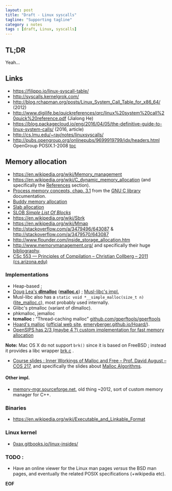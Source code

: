 ```yaml
---
layout: post
title: "Draft - Linux syscalls"
tagline: "Supporting tagline"
category : notes
tags : [draft, Linux, syscalls]
---
```


## TL;DR

Yeah...


## Links

* <https://filippo.io/linux-syscall-table/>
* <http://syscalls.kernelgrok.com/>
* <http://blog.rchapman.org/posts/Linux_System_Call_Table_for_x86_64/> (2012)
* <http://www.digilife.be/quickreferences/qrc/linux%20system%20call%20quick%20reference.pdf> (Jialong He)
* <https://blog.packagecloud.io/eng/2016/04/05/the-definitive-guide-to-linux-system-calls/> (2016, article)
* <http://cs.lmu.edu/~ray/notes/linuxsyscalls/>
* <http://pubs.opengroup.org/onlinepubs/9699919799/idx/headers.html>
OpenGroup POSIX.1-2008 [toc](http://pubs.opengroup.org/onlinepubs/9699919799/basedefs/contents.html)

## Memory allocation

* <https://en.wikipedia.org/wiki/Memory_management>
* <https://en.wikipedia.org/wiki/C_dynamic_memory_allocation>
  (and specifically the [References](https://en.wikipedia.org/wiki/C_dynamic_memory_allocation#References)
  section).
* [Process memory concepts, chap. 3.1](https://www.gnu.org/software/libc/manual/html_node/Memory-Concepts.html)
  from the [GNU C library](https://www.gnu.org/software/libc/manual/html_node/index.html#SEC_Contents)
  documentation.
* [Buddy memory allocation](https://en.wikipedia.org/wiki/Buddy_memory_allocation)
* [Slab allocation](https://en.wikipedia.org/wiki/Slab_allocation)
* [SLOB _Simple List Of Blocks_](https://en.wikipedia.org/wiki/SLOB)
* <https://en.wikipedia.org/wiki/Sbrk>
* <https://en.wikipedia.org/wiki/Mmap>
* <http://stackoverflow.com/a/3479496/643087> & <http://stackoverflow.com/a/3479570/643087>
* <http://www.flounder.com/inside_storage_allocation.htm>
* <http://www.memorymanagement.org/> and specifically their huge
  [bibliography](http://www.memorymanagement.org/bib.html#bibliography).
* [CSc 553 — Principles of Compilation – Christian Collberg – 2011 (cs.arizona.edu)](https://www2.cs.arizona.edu/~collberg/Teaching/553/2011/)

### Implementations

* Heap-based ;
* [Doug Lea's __dlmalloc__](http://g.oswego.edu/dl/html/malloc.html)
  ([__malloc.c__](ftp://g.oswego.edu/pub/misc/malloc.c)) ;
  [Musl-libc's impl.](http://git.musl-libc.org/cgit/musl/tree/src/malloc)
* Musl-libc also has a `static void *__simple_malloc(size_t n)`
  ([lite\_malloc.c](http://git.musl-libc.org/cgit/musl/tree/src/malloc/lite_malloc.c)),
  most probably used internally.
* Glibc's ptmalloc (variant of dlmalloc).
* phkmalloc, jemalloc
* __tcmalloc :__ “Thread-caching malloc”
  [github.com/gperftools/gperftools](https://github.com/gperftools/gperftools)
* [Hoard's malloc](https://en.wikipedia.org/wiki/Hoard_memory_allocator)
  ([official web site](http://www.hoard.org/about/),
  [emeryberger.github.io/Hoard/](http://emeryberger.github.io/Hoard/)).
* [OpenSIPS has 2/3 (maybe 4 ?) custom implementation for fast memory allocation](https://github.com/OpenSIPS/opensips/tree/master/mem)

__Note:__ Mac OS X do not support `brk()` since it is based on FreeBSD ;
instead it provides a libc wrapper [brk.c](https://opensource.apple.com/source/Libc/Libc-763.12/emulated/brk.c) .

* [Course slides : Inner Workings of Malloc and Free &ndash; Prof. David August &ndash; COS 217](https://www.cs.princeton.edu/courses/archive/fall07/cos217/lectures/14Memory-2x2.pdf), and specifically the slides about
[Malloc Algorithms](https://www2.cs.arizona.edu/~collberg/Teaching/553/2011/Handouts/Handout-6.pdf).

#### Other impl.

* [memory-mgr.sourceforge.net](http://memory-mgr.sourceforge.net/),
  old thing ~2012, sort of custom memory manager for C++.

### Binaries

* <https://en.wikipedia.org/wiki/Executable_and_Linkable_Format>

### Linux kernel

* [0xax.gitbooks.io/linux-insides/](https://0xax.gitbooks.io/linux-insides/content/index.html)

### TODO :

* Have an online viewer for the Linux man pages _versus_ the BSD man pages,
  and eventually the related POSIX specifications (+wikipedia etc).

__EOF__
